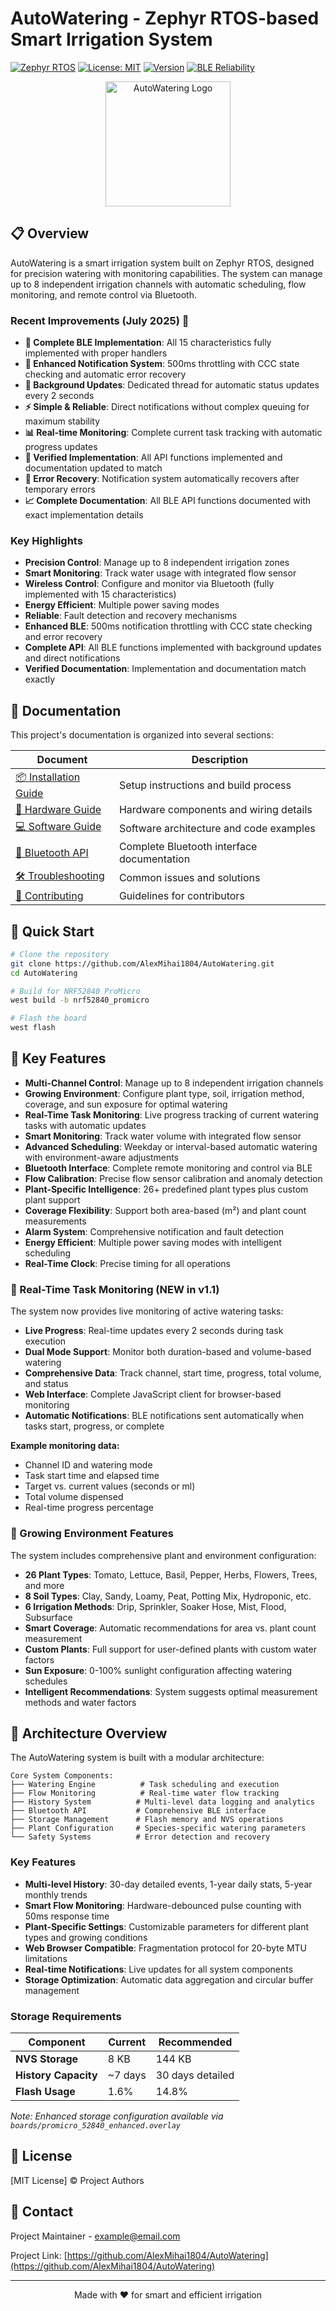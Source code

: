 # AutoWatering - Zephyr RTOS-based Smart Irrigation System

[![Zephyr RTOS](https://img.shields.io/badge/Zephyr-RTOS-blue)](https://www.zephyrproject.org/)
[![License: MIT](https://img.shields.io/badge/License-MIT-yellow.svg)](LICENSE)
[![Version](https://img.shields.io/badge/Version-1.2-green.svg)](https://github.com/AlexMihai1804/AutoWatering)
[![BLE Reliability](https://img.shields.io/badge/BLE-Enhanced-brightgreen.svg)](docs/BLUETOOTH.md)

<p align="center">
  <img src="docs/images/logo.png" alt="AutoWatering Logo" width="200"/>
</p>

## 📋 Overview

AutoWatering is a smart irrigation system built on Zephyr RTOS, designed for precision watering with monitoring capabilities. The system can manage up to 8 independent irrigation channels with automatic scheduling, flow monitoring, and remote control via Bluetooth.

### Recent Improvements (July 2025) 🚀

- **🔧 Complete BLE Implementation**: All 15 characteristics fully implemented with proper handlers
- **📡 Enhanced Notification System**: 500ms throttling with CCC state checking and automatic error recovery
- **🔄 Background Updates**: Dedicated thread for automatic status updates every 2 seconds
- **⚡ Simple & Reliable**: Direct notifications without complex queuing for maximum stability
- **📊 Real-time Monitoring**: Complete current task tracking with automatic progress updates
- **🎯 Verified Implementation**: All API functions implemented and documentation updated to match
- **🔄 Error Recovery**: Notification system automatically recovers after temporary errors
- **📈 Complete Documentation**: All BLE API functions documented with exact implementation details

### Key Highlights

- **Precision Control**: Manage up to 8 independent irrigation zones
- **Smart Monitoring**: Track water usage with integrated flow sensor
- **Wireless Control**: Configure and monitor via Bluetooth (fully implemented with 15 characteristics)
- **Energy Efficient**: Multiple power saving modes
- **Reliable**: Fault detection and recovery mechanisms
- **Enhanced BLE**: 500ms notification throttling with CCC state checking and error recovery
- **Complete API**: All BLE functions implemented with background updates and direct notifications
- **Verified Documentation**: Implementation and documentation match exactly

## 📑 Documentation

This project's documentation is organized into several sections:

| Document | Description |
|----------|-------------|
| [📦 Installation Guide](docs/INSTALLATION.md) | Setup instructions and build process |
| [🔩 Hardware Guide](docs/HARDWARE.md) | Hardware components and wiring details |
| [💻 Software Guide](docs/SOFTWARE.md) | Software architecture and code examples |
| [🔌 Bluetooth API](docs/BLUETOOTH.md) | Complete Bluetooth interface documentation |
| [🛠️ Troubleshooting](docs/TROUBLESHOOTING.md) | Common issues and solutions |
| [🤝 Contributing](docs/CONTRIBUTING.md) | Guidelines for contributors |

## 🚀 Quick Start

```bash
# Clone the repository
git clone https://github.com/AlexMihai1804/AutoWatering.git
cd AutoWatering

# Build for NRF52840 ProMicro
west build -b nrf52840_promicro

# Flash the board
west flash
```

## 🌟 Key Features

- **Multi-Channel Control**: Manage up to 8 independent irrigation channels
- **Growing Environment**: Configure plant type, soil, irrigation method, coverage, and sun exposure for optimal watering
- **Real-Time Task Monitoring**: Live progress tracking of current watering tasks with automatic updates
- **Smart Monitoring**: Track water volume with integrated flow sensor
- **Advanced Scheduling**: Weekday or interval-based automatic watering with environment-aware adjustments
- **Bluetooth Interface**: Complete remote monitoring and control via BLE
- **Flow Calibration**: Precise flow sensor calibration and anomaly detection
- **Plant-Specific Intelligence**: 26+ predefined plant types plus custom plant support
- **Coverage Flexibility**: Support both area-based (m²) and plant count measurements
- **Alarm System**: Comprehensive notification and fault detection
- **Energy Efficient**: Multiple power saving modes with intelligent scheduling
- **Real-Time Clock**: Precise timing for all operations

### 🔄 Real-Time Task Monitoring (NEW in v1.1)

The system now provides live monitoring of active watering tasks:

- **Live Progress**: Real-time updates every 2 seconds during task execution
- **Dual Mode Support**: Monitor both duration-based and volume-based watering
- **Comprehensive Data**: Track channel, start time, progress, total volume, and status
- **Web Interface**: Complete JavaScript client for browser-based monitoring
- **Automatic Notifications**: BLE notifications sent automatically when tasks start, progress, or complete

**Example monitoring data:**
- Channel ID and watering mode
- Task start time and elapsed time
- Target vs. current values (seconds or ml)
- Total volume dispensed
- Real-time progress percentage

### 🌱 Growing Environment Features

The system includes comprehensive plant and environment configuration:

- **26 Plant Types**: Tomato, Lettuce, Basil, Pepper, Herbs, Flowers, Trees, and more
- **8 Soil Types**: Clay, Sandy, Loamy, Peat, Potting Mix, Hydroponic, etc.
- **6 Irrigation Methods**: Drip, Sprinkler, Soaker Hose, Mist, Flood, Subsurface
- **Smart Coverage**: Automatic recommendations for area vs. plant count measurement
- **Custom Plants**: Full support for user-defined plants with custom water factors
- **Sun Exposure**: 0-100% sunlight configuration affecting watering schedules
- **Intelligent Recommendations**: System suggests optimal measurement methods and water factors

## 🔧 Architecture Overview

The AutoWatering system is built with a modular architecture:

```
Core System Components:
├── Watering Engine          # Task scheduling and execution
├── Flow Monitoring          # Real-time water flow tracking
├── History System          # Multi-level data logging and analytics
├── Bluetooth API           # Comprehensive BLE interface
├── Storage Management      # Flash memory and NVS operations
├── Plant Configuration     # Species-specific watering parameters
└── Safety Systems          # Error detection and recovery
```

### Key Features

- **Multi-level History**: 30-day detailed events, 1-year daily stats, 5-year monthly trends
- **Smart Flow Monitoring**: Hardware-debounced pulse counting with 50ms response time
- **Plant-Specific Settings**: Customizable parameters for different plant types and growing conditions
- **Web Browser Compatible**: Fragmentation protocol for 20-byte MTU limitations
- **Real-time Notifications**: Live updates for all system components
- **Storage Optimization**: Automatic data aggregation and circular buffer management

### Storage Requirements

| Component | Current | Recommended |
|-----------|---------|-------------|
| **NVS Storage** | 8 KB | 144 KB |
| **History Capacity** | ~7 days | 30 days detailed |
| **Flash Usage** | 1.6% | 14.8% |

*Note: Enhanced storage configuration available via `boards/promicro_52840_enhanced.overlay`*

## 📄 License

[MIT License] © Project Authors

## 📧 Contact

Project Maintainer - [example@email.com](mailto:example@email.com)

Project Link: [https://github.com/AlexMihai1804/AutoWatering](https://github.com/AlexMihai1804/AutoWatering)

---

<p align="center">Made with ❤️ for smart and efficient irrigation</p>
